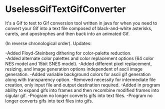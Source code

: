 # UselessGifTextGifConverter
It's a Gif to text to Gif conversion tool written in java for when you need to convert your Gif into a text file 
composed of black-and-white asterisks, carets, and apostrophes and then back into an animated Gif. 

(In reverse chronological order).
Updates:

-Added Floyd-Steinberg dithering for color-palette reduction. <br>
-Added alternate color palettes and color replacement options (64 color NES model and 15bit SNES model).
-Added different pixel replacement, resizing, and image generation options independent of ascii image generation.
-Added variable background colors for ascii gif generation along with transparency option.
-Removed necessity for intermediate file creation, only input file and output destination required.
-Added in program ability to expand gifs into frames and then recombine modified frames into sigular gif.
-Program no longer converts gifs into text files.
-Program no longer converts gifs into text files into gifs.
